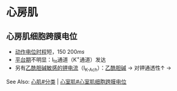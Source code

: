 # 心房肌

## 心房肌细胞跨膜电位

- [动作电位时程](动作电位时程.md)短，$150~200ms$
- [平台期](平台期.md)不明显：I<sub>to</sub>通道（K<sup>+</sup>通道）发达
- 另有[乙酰胆碱敏感的钾电流](乙酰胆碱敏感的钾电流.md)（I<sub>K-Ach</sub>）：[乙酰胆碱](乙酰胆碱.md) -> 对钾通透性↑ -> 

See Also: [心肌#分类](心肌.md#分类) | [心室肌#心室肌细胞跨膜电位](心室肌.md#心室肌细胞跨膜电位)
